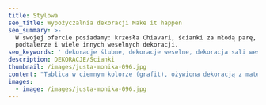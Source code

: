 ```yaml
---
title: Stylowa
seo_title: Wypożyczalnia dekoracji Make it happen
seo_summary: >-
  W swojej ofercie posiadamy: krzesła Chiavari, ścianki za młodą parę,
  podtalerze i wiele innych weselnych dekoracji. 
seo_keywords: ' dekoracje ślubne, dekoracje weselne, dekoracja sali weselnej, ozdoby ślubne, dekoracje sal weselnych, wystrój sali weselnej, ścianka weselna, ścianka za młodymi, wypożyczalnia dekoracji, wypożyczalnia dekoracji Wrocław, chiavari'
description: DEKORACJE/Ścianki
thumbnail: /images/justa-monika-096.jpg
content: "Tablica w ciemnym kolorze (grafit), ożywiona dekoracją z materiałowych kwiatów. Całość dopełnia złoty napis i dwa szykowne fotele. Zdjęcia mówią same za siebie, jest to kwintesencja stylu i elegancji.\n\n•\tmateriał: konstrukcja wykonana z drewna\n\n•\twymiary: 200cm wys. x 250cm szer. \n\n•\telementy aranżacji: konstrukcja drewniana, kwiaty z materiału, napis, 2 fotele, 1 poduszka\n\n•\tstyl: elegancki, glamour, klasyczny\n\n•\tcena wypożyczenia: 800 zł\n\n•\ttransport na terenie Wrocławia - gratis, poza terenem Wrocławia wyceniany jest indywidualnie\n\n•\tnie ma możliwości odbioru osobistego  \n\n•\tsprawdź dostępność w kalendarzu i dokonaj wstępnej rezerwacji\n\n•\twięcej  informacji znajdziesz w zakładce [JAK DZIAŁAMY](/form)"
images:
  - image: /images/justa-monika-096.jpg
---
```


